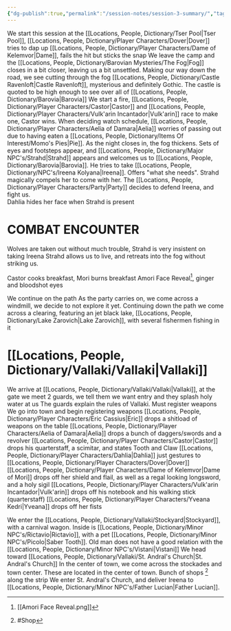 ```yaml
---
{"dg-publish":true,"permalink":"/session-notes/session-3-summary/","tags":["Summary"]}
---
```


We start this session at the [[Locations, People, Dictionary/Tser Pool\|Tser Pool]], [[Locations, People, Dictionary/Player Characters/Dover\|Dover]] tries to dap up [[Locations, People, Dictionary/Player Characters/Dame of Kelemvor\|Dame]], fails the hit but sticks the snap
We leave the camp and the [[Locations, People, Dictionary/Barovian Mysteries/The Fog\|Fog]] closes in a bit closer, leaving us a bit unsettled.  Making our way down the road, we see cutting through the fog [[Locations, People, Dictionary/Castle Ravenloft\|Castle Ravenloft]], mysterious and definitely Gothic.  The castle is quoted to be high enough to see over all of [[Locations, People, Dictionary/Barovia\|Barovia]]
We start a fire, [[Locations, People, Dictionary/Player Characters/Castor\|Castor]] and [[Locations, People, Dictionary/Player Characters/Vulk'arin Incantador\|Vulk'arin]] race to make one, Castor wins.  When deciding watch schedule, [[Locations, People, Dictionary/Player Characters/Aelia of Damara\|Aelia]] worries of passing out due to having eaten a [[Locations, People, Dictionary/Items Of Interest/Momo's Pies\|Pie]].  As the night closes in, the fog thickens.
Sets of eyes and footsteps appear, and [[Locations, People, Dictionary/Major NPC's/Strahd\|Strahd]] appears and welcomes us to [[Locations, People, Dictionary/Barovia\|Barovia]].  He tries to take [[Locations, People, Dictionary/NPC's/Ireena Kolyana\|Ireena]].  Offers "what she needs".  Strahd magically compels her to come with her. The [[Locations, People, Dictionary/Player Characters/Party\|Party]] decides to defend Ireena, and fight us.  
Dahlia hides her face when Strahd is present

# COMBAT ENCOUNTER
Wolves are taken out without much trouble, Strahd is very insistent on taking Ireena
Strahd allows us to live, and retreats into the fog without striking us.

Castor cooks breakfast, Mori burns breakfast
Amori Face Reveal[^2], ginger and bloodshot eyes

We continue on the path
As the party carries on, we come across a windmill, we decide to not explore it yet.
Continuing down the path we come across a clearing, featuring an jet black lake, [[Locations, People, Dictionary/Lake Zarovich\|Lake Zarovich]], with several fishermen fishing in it


# [[Locations, People, Dictionary/Vallaki/Vallaki\|Vallaki]]
We arrive at [[Locations, People, Dictionary/Vallaki/Vallaki\|Vallaki]], at the gate we meet 2 guards, we tell them we want entry and they splash holy water at us
The guards explain the rules of Vallaki.
Must register weapons
We go into town and begin registering weapons
[[Locations, People, Dictionary/Player Characters/Eric Cassius\|Eric]] drops a shitload of weapons on the table
[[Locations, People, Dictionary/Player Characters/Aelia of Damara\|Aelia]] drops a bunch of daggers/swords and a revolver
[[Locations, People, Dictionary/Player Characters/Castor\|Castor]] drops his quarterstaff, a scimitar, and states Tooth and Claw
[[Locations, People, Dictionary/Player Characters/Dahlia\|Dahlia]] just gestures to [[Locations, People, Dictionary/Player Characters/Dover\|Dover]]
[[Locations, People, Dictionary/Player Characters/Dame of Kelemvor\|Dame of Mori]] drops off her shield and flail, as well as a regal looking longsword, and a holy sigil
[[Locations, People, Dictionary/Player Characters/Vulk'arin Incantador\|Vulk'arin]] drops off his notebook and his walking stick (quarterstaff)
[[Locations, People, Dictionary/Player Characters/Yveana Kedri\|Yveana]] drops off her fists

We enter the [[Locations, People, Dictionary/Vallaki/Stockyard\|Stockyard]], with a carnival wagon.  Inside is [[Locations, People, Dictionary/Minor NPC's/Rictavio\|Rictavio]], with a pet [[Locations, People, Dictionary/Minor NPC's/Picolo\|Saber Tooth]].
Old man does not have a good relation with the [[Locations, People, Dictionary/Minor NPC's/Vistani\|Vistani]]
We head toward [[Locations, People, Dictionary/Vallaki/St. Andral's Church\|St. Andral's Church]]
In the center of town, we come across the stockades and town center.  These are located in the center of town.
Bunch of  shops [^1] along the strip
We enter St. Andral's Church, and deliver Ireena to [[Locations, People, Dictionary/Minor NPC's/Father Lucian\|Father Lucian]].


[^1]: #Shop 

[^2]: [[Amori Face Reveal.png]]

